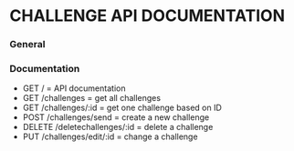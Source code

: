 # **CHALLENGE API DOCUMENTATION**

### General

### Documentation

* GET / = API documentation
* GET /challenges = get all challenges
* GET /challenges/:id = get one challenge based on ID
* POST /challenges/send = create a new challenge
* DELETE /deletechallenges/:id = delete a challenge
* PUT /challenges/edit/:id = change a challenge
